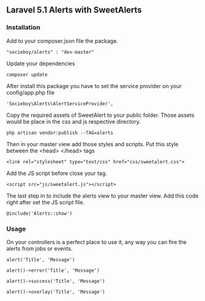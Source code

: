 ## Laravel 5.1 Alerts with SweetAlerts

### Installation

Add to your composer.json file the package.

```
"socieboy/alerts" : "dev-master"
```

Update your dependencies

```
composer update
```

After install this package you have to set the service provider on your config/app.php file

```
'Socieboy\Alerts\AlertServiceProvider',
```

Copy the required assets of SweetAlert to your public folder.
Those assets would be place in the css and js respective directory.

```
php artisan vendor:publish --TAG=alerts
```


Then in your master view add those styles and scripts.
Put this style between the \<head\> \</head\> tags
```
<link rel="stylesheet" type="text/css" href="css/sweetalert.css">
```
Add the JS script before close your </body> tag.
```
<script src="js/sweetalert.js"></script>
```

The last step in to include the alerts view to your master view.
Add this code right after set the JS script file.
```
@include('Alerts::show')
```


### Usage

On your controllers is a perfect place to use it, any way you can fire the alerts from jobs or events.

```
alert('Title', 'Message')

alert()->error('Title', 'Message')

alert()->success('Title', 'Message')

alert()->overlay('Title', 'Message')
```


